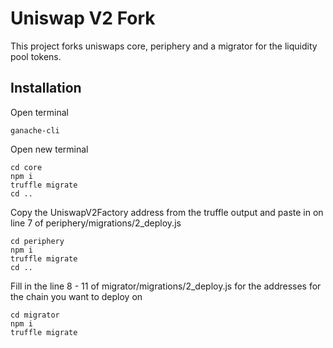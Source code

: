# Uniswap V2 Fork

This project forks uniswaps core, periphery and a migrator for the liquidity pool tokens.

## Installation

Open terminal
```
ganache-cli
```

Open new terminal
```
cd core
npm i
truffle migrate
cd ..
```

Copy the UniswapV2Factory address from the truffle output and paste in on line 7 of periphery/migrations/2_deploy.js

```
cd periphery
npm i 
truffle migrate
cd ..
```

Fill in the line 8 - 11 of migrator/migrations/2_deploy.js for the addresses for the chain you want to deploy on

```
cd migrator
npm i
truffle migrate
```


